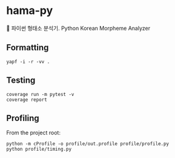 # hama-py
🦛 파이썬 형태소 분석기. Python Korean Morpheme Analyzer

## Formatting
```
yapf -i -r -vv .
```

## Testing
```
coverage run -m pytest -v
coverage report
```

## Profiling
From the project root:
```
python -m cProfile -o profile/out.profile profile/profile.py
python profile/timing.py
```
